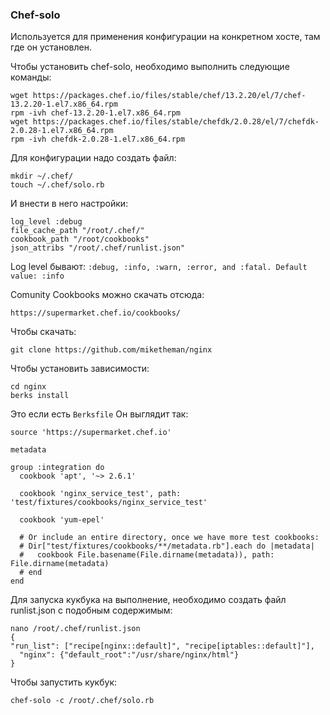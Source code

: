 ### Chef-solo
Используется для применения конфигурации на конкретном хосте, там где он установлен.

Чтобы установить chef-solo, необходимо выполнить следующие команды:
```
wget https://packages.chef.io/files/stable/chef/13.2.20/el/7/chef-13.2.20-1.el7.x86_64.rpm
rpm -ivh chef-13.2.20-1.el7.x86_64.rpm
wget https://packages.chef.io/files/stable/chefdk/2.0.28/el/7/chefdk-2.0.28-1.el7.x86_64.rpm
rpm -ivh chefdk-2.0.28-1.el7.x86_64.rpm
```

Для конфигурации надо создать файл:
```
mkdir ~/.chef/
touch ~/.chef/solo.rb
```
И внести в него настройки:
```
log_level :debug
file_cache_path "/root/.chef/"
cookbook_path "/root/cookbooks"
json_attribs "/root/.chef/runlist.json" 
```
Log level бывают: `:debug, :info, :warn, :error, and :fatal. Default value: :info`

Comunity Cookbooks можно скачать отсюда:
```
https://supermarket.chef.io/cookbooks/
```
Чтобы скачать:
```
git clone https://github.com/miketheman/nginx
```
Чтобы установить зависимости:
```
cd nginx
berks install
```
Это если есть `Berksfile`
Он выглядит так:
```
source 'https://supermarket.chef.io'

metadata

group :integration do
  cookbook 'apt', '~> 2.6.1'

  cookbook 'nginx_service_test', path: 'test/fixtures/cookbooks/nginx_service_test'

  cookbook 'yum-epel'

  # Or include an entire directory, once we have more test cookbooks:
  # Dir["test/fixtures/cookbooks/**/metadata.rb"].each do |metadata|
  #   cookbook File.basename(File.dirname(metadata)), path: File.dirname(metadata)
  # end
end
```

Для запуска кукбука на выполнение, необходимо создать файл runlist.json с подобным содержимым:
```
nano /root/.chef/runlist.json
{ 
"run_list": ["recipe[nginx::default]", "recipe[iptables::default]"],
  "nginx": {"default_root":"/usr/share/nginx/html"} 
} 
```

Чтобы запустить кукбук:
```
chef-solo -c /root/.chef/solo.rb
```
